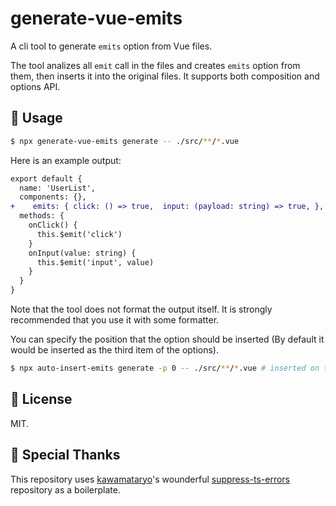 # generate-vue-emits
A cli tool to generate `emits` option from Vue files.

The tool analizes all `emit` call in the files and creates `emits` option from them, then inserts it into the original files. It supports both composition and options API.

## 🚀 Usage

```bash
$ npx generate-vue-emits generate -- ./src/**/*.vue
```

Here is an example output:

```diff
export default {
  name: 'UserList',
  components: {},
+    emits: { click: () => true,  input: (payload: string) => true, },
  methods: {
    onClick() {
      this.$emit('click')
    }
    onInput(value: string) {
      this.$emit('input', value)
    }
  }
}
```

Note that the tool does not format the output itself. It is strongly recommended that you use it with some formatter.

You can specify the position that the option should be inserted (By default it would be inserted as the third item of the options).

```bash
$ npx auto-insert-emits generate -p 0 -- ./src/**/*.vue # inserted on the top.
```

## 📄 License

MIT.

## 🙏 Special Thanks

This repository uses [kawamataryo](https://github.com/kawamataryo)'s wounderful [suppress-ts-errors](https://github.com/kawamataryo/suppress-ts-errors) repository as a boilerplate.